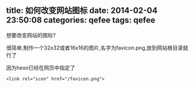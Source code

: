 title: 如何改变网站图标
date: 2014-02-04 23:50:08
categories: qefee
tags: qefee
---

<!--head-->

想要改变网站的图标?

很简单,制作一个32x32或者16x16的图片,名字为favicon.png,放到网站根目录就行了

因为hexo已经在网页中指定了

```
<link rel="icon" href="/favicon.png">
```
<!--more-->

<!--body-->